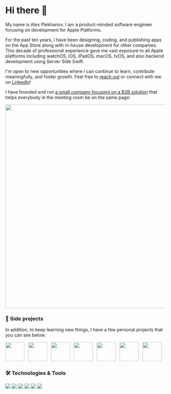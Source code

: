 # Hi there 👋

My name is Alex Plekhanov. I am a product-minded software engineer focusing on development for Apple Platforms. 

For the past ten years, I have been designing, coding, and publishing apps on the App Store along with in-house development for other companies. This decade of professional experience gave me vast exposure to all Apple platforms including watchOS, iOS, iPadOS, macOS, tvOS, and also backend development using Server Side Swift.

I'm open to new opportunities where I can continue to learn, contribute meaningfully, and foster growth. Feel free to [reach out](mailto:mail@aplekhanov.com) or connect with me on [LinkedIn](https://www.linkedin.com/in/aplekhanov/)!

I have founded and run [a small company focusing on a B2B solution](https://rapport.tech) that helps everybody in the meeting room be on the same page:

<a href="https://pitch.com/public/5ea447ba-9785-4947-8f5d-5d6b59c6c691"><img src="https://rapport.tech/assets/images/welcome.png" width=640></a>

### 📱 Side projects
In addition, to keep learning new things, I have a few personal projects that you can see below:

<a href="https://apps.apple.com/app/id1560567910"><img src="https://aplekhanov.github.io/ringmaker-app/assets/icon.png" width=60></a>
&nbsp;
<a href="https://apps.apple.com/app/id1662361696"><img src="https://aplekhanov.github.io/iconmaker-app/assets/icon.png" width=60></a>
&nbsp;
<a href="https://apps.apple.com/app/id1561718371"><img src="https://aplekhanov.github.io/wallpapermaker-app/assets/icon.png" width=60></a>
&nbsp;
<a href="https://apps.apple.com/app/id1553737228"><img src="https://aplekhanov.github.io/widgetmaker-app/assets/icon.png" width=60></a>
&nbsp;
<a href="https://apps.apple.com/app/id928863156"><img src="https://aplekhanov.github.io/nappy-pin-app/assets/icon.png" width=60></a>
&nbsp;
<a href="https://apps.apple.com/app/id1575249153"><img src="https://aplekhanov.github.io/vitaminwater-app/assets/icon.png" width=60></a>
&nbsp;
<a href="https://apps.apple.com/app/id6446344230"><img src="https://aplekhanov.github.io/mygpt-app/assets/icon.png" width=60></a>
&nbsp;

### 🛠️ Technologies & Tools
![](https://img.shields.io/badge/OS-iOS-informational?style=flat&logo=apple&logoColor=white&color=blue)
![](https://img.shields.io/badge/Editor-Xcode-informational?style=flat&logo=xcode&logoColor=white&color=blue)
![](https://img.shields.io/badge/Code-Swift-informational?style=flat&logo=swift&logoColor=white&color=blue)
![](https://img.shields.io/badge/Tools-GitHub-informational?style=flat&logo=github&logoColor=white&color=blue)
![](https://img.shields.io/badge/Cloud-Appwrite-informational?style=flat&logo=appwrite&logoColor=white&color=blue)
![](https://img.shields.io/badge/Interest-AppStore-informational?style=flat&logo=appstore&logoColor=white&color=blue)
